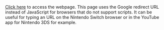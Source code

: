 [Click here](https://yolopix-dotfledge.github.io/url/) to access the webpage.
This page uses the Google redirect URL instead of JavaScript for browsers that do not support scripts. It can be useful for typing an URL on the Nintendo Switch browser or in the YouTube app for Nintendo 3DS for example.
